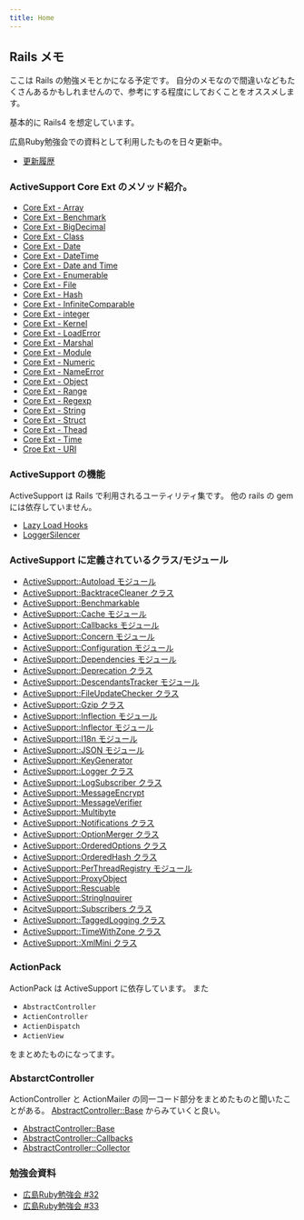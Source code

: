```yaml
---
title: Home
---
```


Rails メモ
--------------------------------------------------------------------------------

ここは Rails の勉強メモとかになる予定です。
自分のメモなので間違いなどもたくさんあるかもしれませんので、参考にする程度にしておくことをオススメします。

基本的に Rails4 を想定しています。

広島Ruby勉強会での資料として利用したものを日々更新中。

* [更新履歴](https://github.com/eiel/railsdoc.eiel.info/commits/master)

### ActiveSupport Core Ext のメソッド紹介。

* [Core Ext - Array](/active_support/core_ext/array)
* [Core Ext - Benchmark](/active_support/core_ext/benchmark)
* [Core Ext - BigDecimal](/active_support/core_ext/big_decimal)
* [Core Ext - Class](/active_support/core_ext/class)
* [Core Ext - Date](/active_support/core_ext/date)
* [Core Ext - DateTime](/active_support/core_ext/date_time)
* [Core Ext - Date and Time](/active_support/core_ext/date_and_time)
* [Core Ext - Enumerable](/active_support/core_ext/enumerable)
* [Core Ext - File](/active_support/core_ext/file)
* [Core Ext - Hash](/active_support/core_ext/hash)
* [Core Ext - InfiniteComparable](/active_support/core_ext/infinite_comparable)
* [Core Ext - integer](/active_support/core_ext/integer)
* [Core Ext - Kernel](/active_support/core_ext/kernel)
* [Core Ext - LoadError](/active_support/core_ext/load_error)
* [Core Ext - Marshal](/active_support/core_ext/marshal)
* [Core Ext - Module](/active_support/core_ext/module)
* [Core Ext - Numeric](/active_support/core_ext/numeric)
* [Core Ext - NameError](/active_support/core_ext/name_error)
* [Core Ext - Object](/active_support/core_ext/object)
* [Core Ext - Range](/active_support/core_ext/range)
* [Core Ext - Regexp](/active_support/core_ext/regexp)
* [Core Ext - String](/active_support/core_ext/string)
* [Core Ext - Struct](/active_support/core_ext/struct)
* [Core Ext - Thead](/active_support/core_ext/thread)
* [Core Ext - Time](/active_support/core_ext/time)
* [Croe Ext - URI](/active_support/core_ext/uri)

### ActiveSupport の機能

ActiveSupport は Rails で利用されるユーティリティ集です。
他の rails の gem には依存していません。

* [Lazy Load Hooks](/active_support/lazy_load_hooks)
* [LoggerSilencer](/active_support/logger_silencer)

### ActiveSupport に定義されているクラス/モジュール

* [ActiveSupport::Autoload モジュール](/active_support/dependencies/autoload/)
* [ActiveSupport::BacktraceCleaner クラス](/active_support/backtrace_cleaner)
* [ActiveSupport::Benchmarkable](/active_support/benchmmarkable)
* [ActiveSupport::Cache モジュール](/active_support/cache)
* [ActiveSupport::Callbacks モジュール](/active_support/callbacks)
* [ActiveSupport::Concern モジュール](/active_support/concern)
* [ActiveSupport::Configuration モジュール](/active_support/configuration)
* [ActiveSupport::Dependencies モジュール](/active_support/dependencies)
* [ActiveSupport::Deprecation クラス](/active_support/deprecation)
* [ActiveSupport::DescendantsTracker モジュール](/active_support/descendants_tracker)
* [ActiveSupport::FileUpdateChecker クラス](/active_support/file_update_checker)
* [ActiveSupport::Gzip クラス](/active_support/gzip)
* [ActiveSupport::Inflection モジュール](/active_support/inflection)
* [ActiveSupport::Inflector モジュール](/active_support/inflector)
* [ActiveSupport::I18n モジュール](/active_support/i18n)
* [ActiveSupport::JSON モジュール](/active_support/json)
* [ActiveSupport::KeyGenerator](/active_support/key_generator)
* [ActiveSupport::Logger クラス](/active_support/logger)
* [ActiveSupport::LogSubscriber クラス](/active_support/log_subscriber)
* [ActiveSupport::MessageEncrypt](/active_support/message_encrypt)
* [ActiveSupport::MessageVerifier](/active_support/message_verifier)
* [ActiveSupport::Multibyte](/active_support/multibyte)
* [ActiveSupport::Notifications クラス](/active_support/notifications)
* [ActiveSupport::OptionMerger クラス](/active_support/option_merger)
* [ActiveSupport::OrderedOptions クラス](/active_support/ordered_options)
* [ActiveSupport::OrderedHash クラス](/active_support/ordered_hash)
* [ActiveSupport::PerThreadRegistry モジュール](/active_support/per_thread_registry)
* [ActiveSupport::ProxyObject](/active_support/proxy_object)
* [ActiveSupport::Rescuable](/active_support/rescuable)
* [ActiveSupport::StringInquirer](/active_support/string_inquiry)
* [AcitveSupport::Subscribers クラス](/active_support/subscriber)
* [ActiveSupport::TaggedLogging クラス](/active_support/tagged_logging)
* [ActiveSupport::TimeWithZone クラス](/active_support/time_with_zone)
* [ActiveSupport::XmlMini クラス](/active_support/xml_mini)

### ActionPack

ActionPack は ActiveSupport に依存しています。
また

* `AbstractController`
* `ActienController`
* `ActienDispatch`
* `ActienView`

をまとめたものになってます。

### AbstarctController

ActionController と ActionMailer の同一コード部分をまとめたものと聞いたことがある。
[AbstractController::Base](https://github.com/rails/rails/blob/4-0-stable/actionpack/lib/abstract_controller/base.rb) からみていくと良い。

* [AbstractController::Base](/abstarct_controller/base)
* [AbstractController::Callbacks](/abstarct_controller/callbacks)
* [AbstractController::Collector](/abstarct_controller/collector)

### 勉強会資料

* [広島Ruby勉強会 #32](/hiroshimarb/22)
* [広島Ruby勉強会 #33](/hiroshimarb/23)
